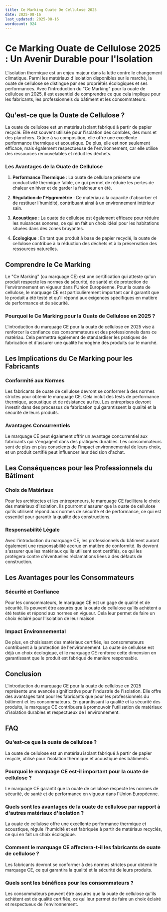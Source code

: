 ```yaml
---
title: Ce Marking Ouate De Cellulose 2025
date: 2025-08-16
last_updated: 2025-08-16
wordcount: 924
---
```


# Ce Marking Ouate de Cellulose 2025 : Un Avenir Durable pour l'Isolation

L'isolation thermique est un enjeu majeur dans la lutte contre le changement climatique. Parmi les matériaux d'isolation disponibles sur le marché, la ouate de cellulose se distingue par ses propriétés écologiques et ses performances. Avec l'introduction du "Ce Marking" pour la ouate de cellulose en 2025, il est essentiel de comprendre ce que cela implique pour les fabricants, les professionnels du bâtiment et les consommateurs.

## Qu'est-ce que la Ouate de Cellulose ?

La ouate de cellulose est un matériau isolant fabriqué à partir de papier recyclé. Elle est souvent utilisée pour l'isolation des combles, des murs et des planchers. Grâce à sa composition, elle offre une excellente performance thermique et acoustique. De plus, elle est non seulement efficace, mais également respectueuse de l'environnement, car elle utilise des ressources renouvelables et réduit les déchets.

### Les Avantages de la Ouate de Cellulose

1. **Performance Thermique** : La ouate de cellulose présente une conductivité thermique faible, ce qui permet de réduire les pertes de chaleur en hiver et de garder la fraîcheur en été.
   
2. **Régulation de l'Hygrométrie** : Ce matériau a la capacité d'absorber et de restituer l'humidité, contribuant ainsi à un environnement intérieur sain.

3. **Acoustique** : La ouate de cellulose est également efficace pour réduire les nuisances sonores, ce qui en fait un choix idéal pour les habitations situées dans des zones bruyantes.

4. **Écologique** : En tant que produit à base de papier recyclé, la ouate de cellulose contribue à la réduction des déchets et à la préservation des ressources naturelles.

## Comprendre le Ce Marking

Le "Ce Marking" (ou marquage CE) est une certification qui atteste qu'un produit respecte les normes de sécurité, de santé et de protection de l'environnement en vigueur dans l'Union Européenne. Pour la ouate de cellulose, le marquage CE est particulièrement important car il garantit que le produit a été testé et qu'il répond aux exigences spécifiques en matière de performance et de sécurité.

### Pourquoi le Ce Marking pour la Ouate de Cellulose en 2025 ?

L'introduction du marquage CE pour la ouate de cellulose en 2025 vise à renforcer la confiance des consommateurs et des professionnels dans ce matériau. Cela permettra également de standardiser les pratiques de fabrication et d'assurer une qualité homogène des produits sur le marché.

## Les Implications du Ce Marking pour les Fabricants

### Conformité aux Normes

Les fabricants de ouate de cellulose devront se conformer à des normes strictes pour obtenir le marquage CE. Cela inclut des tests de performance thermique, acoustique et de résistance au feu. Les entreprises devront investir dans des processus de fabrication qui garantissent la qualité et la sécurité de leurs produits.

### Avantages Concurrentiels

Le marquage CE peut également offrir un avantage concurrentiel aux fabricants qui s'engagent dans des pratiques durables. Les consommateurs sont de plus en plus conscients de l'impact environnemental de leurs choix, et un produit certifié peut influencer leur décision d'achat.

## Les Conséquences pour les Professionnels du Bâtiment

### Choix de Matériaux

Pour les architectes et les entrepreneurs, le marquage CE facilitera le choix des matériaux d'isolation. Ils pourront s'assurer que la ouate de cellulose qu'ils utilisent répond aux normes de sécurité et de performance, ce qui est essentiel pour garantir la qualité des constructions.

### Responsabilité Légale

Avec l'introduction du marquage CE, les professionnels du bâtiment auront également une responsabilité accrue en matière de conformité. Ils devront s'assurer que les matériaux qu'ils utilisent sont certifiés, ce qui les protégera contre d'éventuelles réclamations liées à des défauts de construction.

## Les Avantages pour les Consommateurs

### Sécurité et Confiance

Pour les consommateurs, le marquage CE est un gage de qualité et de sécurité. Ils peuvent être assurés que la ouate de cellulose qu'ils achètent a été testée et répond aux normes en vigueur. Cela leur permet de faire un choix éclairé pour l'isolation de leur maison.

### Impact Environnemental

De plus, en choisissant des matériaux certifiés, les consommateurs contribuent à la protection de l'environnement. La ouate de cellulose est déjà un choix écologique, et le marquage CE renforce cette dimension en garantissant que le produit est fabriqué de manière responsable.

## Conclusion

L'introduction du marquage CE pour la ouate de cellulose en 2025 représente une avancée significative pour l'industrie de l'isolation. Elle offre des avantages tant pour les fabricants que pour les professionnels du bâtiment et les consommateurs. En garantissant la qualité et la sécurité des produits, le marquage CE contribuera à promouvoir l'utilisation de matériaux d'isolation durables et respectueux de l'environnement. 

## FAQ

### Qu'est-ce que la ouate de cellulose ?

La ouate de cellulose est un matériau isolant fabriqué à partir de papier recyclé, utilisé pour l'isolation thermique et acoustique des bâtiments.

### Pourquoi le marquage CE est-il important pour la ouate de cellulose ?

Le marquage CE garantit que la ouate de cellulose respecte les normes de sécurité, de santé et de performance en vigueur dans l'Union Européenne.

### Quels sont les avantages de la ouate de cellulose par rapport à d'autres matériaux d'isolation ?

La ouate de cellulose offre une excellente performance thermique et acoustique, régule l'humidité et est fabriquée à partir de matériaux recyclés, ce qui en fait un choix écologique.

### Comment le marquage CE affectera-t-il les fabricants de ouate de cellulose ?

Les fabricants devront se conformer à des normes strictes pour obtenir le marquage CE, ce qui garantira la qualité et la sécurité de leurs produits.

### Quels sont les bénéfices pour les consommateurs ?

Les consommateurs peuvent être assurés que la ouate de cellulose qu'ils achètent est de qualité certifiée, ce qui leur permet de faire un choix éclairé et respectueux de l'environnement.
